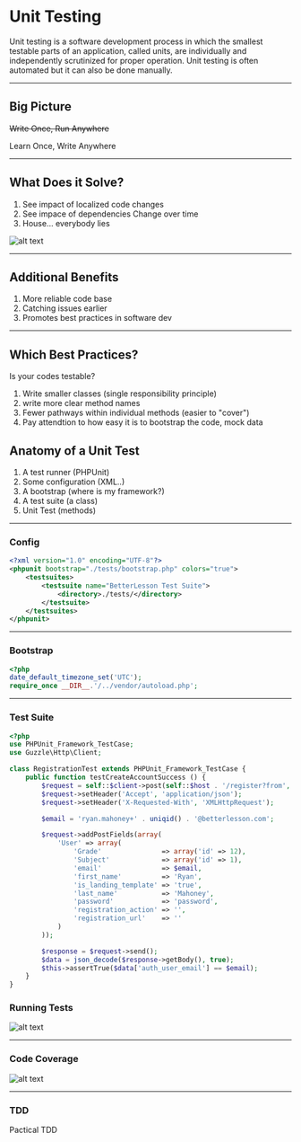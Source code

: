 # Unit Testing

Unit testing is a software development process in which the smallest testable parts of an application, called units, are individually and independently scrutinized for proper operation. Unit testing is often automated but it can also be done manually.

---

## Big Picture

~~Write Once, Run Anywhere~~

Learn Once, Write Anywhere

---

## What Does it Solve?
1. See impact of localized code changes
2. See impace of dependencies Change over time
3. House... everybody lies

![alt text](http://img0077.popscreencdn.com/154282320_amazoncom-house---everybody-lies-vinyl-die-cut-decal-.jpg "Everybody Lies")

---

## Additional Benefits

1. More reliable code base
2. Catching issues earlier
3. Promotes best practices in software dev

---

## Which Best Practices?

Is your codes testable?

1. Write smaller classes (single responsibility principle)
2. write more clear method names
3. Fewer pathways within individual methods (easier to "cover")
4. Pay attendtion to how easy it is to bootstrap the code, mock data

## Anatomy of a Unit Test

1. A test runner (PHPUnit)
2. Some configuration (XML..)
3. A bootstrap (where is my framework?)
4. A test suite (a class)
5. Unit Test (methods)

---

### Config

```xml
<?xml version="1.0" encoding="UTF-8"?>
<phpunit bootstrap="./tests/bootstrap.php" colors="true">
    <testsuites>
        <testsuite name="BetterLesson Test Suite">
            <directory>./tests/</directory>
        </testsuite>
    </testsuites>
</phpunit>
```

---

### Bootstrap

```php
<?php
date_default_timezone_set('UTC');
require_once __DIR__.'/../vendor/autoload.php';
```

---

### Test Suite

```php
<?php
use PHPUnit_Framework_TestCase;
use Guzzle\Http\Client;

class RegistrationTest extends PHPUnit_Framework_TestCase {
    public function testCreateAccountSuccess () {
        $request = self::$client->post(self::$host . '/register?from', array(), array());
        $request->setHeader('Accept', 'application/json');
        $request->setHeader('X-Requested-With', 'XMLHttpRequest');

        $email = 'ryan.mahoney+' . uniqid() . '@betterlesson.com';

        $request->addPostFields(array(
            'User' => array(
                'Grade'               => array('id' => 12),
                'Subject'             => array('id' => 1),
                'email'               => $email,
                'first_name'          => 'Ryan',
                'is_landing_template' => 'true',
                'last_name'           => 'Mahoney',
                'password'            => 'password',
                'registration_action' => '',
                'registration_url'    => ''
            )
        ));

        $response = $request->send();
        $data = json_decode($response->getBody(), true);
        $this->assertTrue($data['auth_user_email'] == $email);
    }
}
```

### Running Tests

![alt text](http://cdn-ak.f.st-hatena.com/images/fotolife/K/Kenji_s/20120117/20120117095833.png "Running Tests")

---

### Code Coverage

![alt text](https://camo.githubusercontent.com/9408c3510fd2ced7720fb6beaca86731472681c0/68747470733a2f2f662e636c6f75642e6769746875622e636f6d2f6173736574732f313237373532362f323233383832372f65323337346132362d396330332d313165332d383066342d3135656234383765643361652e706e67 "Code Coverage")

---

### TDD

Pactical TDD